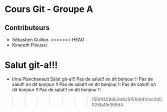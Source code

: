 # Cours Git - Groupe A

## Contributeurs

* Sébastien Guillon.
<<<<<<< HEAD
* Kinereth Fitoussi

Salut git-a!!!
=======
* Irina Planchenault
Salut git-a!!! 
Pas de salut!! on dit bonjour !!
Pas de salut!! on dit bonjour !!
Pas de salut!! on dit bonjour !!
Pas de salut!! on dit bonjour !!
Pas de salut!! on dit bonjour !!
>>>>>>> 1590f4088b3d4c8151b94fcbc240026b4fe368d4
